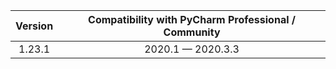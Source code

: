  
Version | Compatibility with PyCharm Professional / Community
:---:|:---:
1.23.1  |   2020.1 — 2020.3.3
